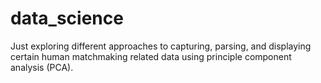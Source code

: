 # data_science

Just exploring different approaches to capturing, parsing, and displaying certain human matchmaking related data using principle component analysis (PCA).
